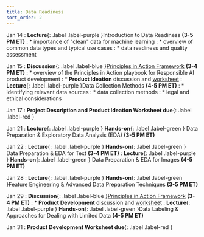 ```yaml
---
title: Data Readiness
sort_order: 2
---
```


Jan 14
: **Lecture**{: .label .label-purple }Introduction to Data Readiness **(3-5 PM ET)**
: * importance of "clean" data for machine learning
: * overview of common data types and typical use cases
: * data readiness and quality assessment

Jan 15
: **Discussion**{: .label .label-blue }[Principles in Action Framework](https://principlesinaction.vectorinstitute.ai/) **(3-4 PM ET)**
: * overview of the Principles in Action playbook for Responsible AI product development
: * **Product Ideation** discussion and [worksheet](https://principlesinaction.vectorinstitute.ai/files/Ideation_Worksheet.pdf)
: **Lecture**{: .label .label-purple }Data Collection Methods **(4-5 PM ET)**
: * identifying relevant data sources
: * data collection methods
: * legal and ethical considerations

Jan 17
: **Project Description and Product Ideation Worksheet due**{: .label .label-red }

Jan 21
: **Lecture**{: .label .label-purple } **Hands-on**{: .label .label-green } Data Preparation & Exploratory Data Analysis (EDA) **(3-5 PM ET)**

Jan 22
: **Lecture**{: .label .label-purple } **Hands-on**{: .label .label-green } Data Preparation & EDA for Text **(3-4 PM ET)**
: **Lecture**{: .label .label-purple } **Hands-on**{: .label .label-green } Data Preparation & EDA for Images **(4-5 PM ET)**

Jan 28
: **Lecture**{: .label .label-purple } **Hands-on**{: .label .label-green }Feature Engineering & Advanced Data Preparation Techniques **(3-5 PM ET)**

Jan 29
: **Discussion**{: .label .label-blue }[Principles in Action Framework](https://principlesinaction.vectorinstitute.ai/) **(3-4 PM ET)**
: * **Product Development** discussion and [worksheet](https://principlesinaction.vectorinstitute.ai/files/Development_Worksheet.pdf)
: **Lecture**{: .label .label-purple } **Hands-on**{: .label .label-green }Data Labeling & Approaches for Dealing with Limited Data **(4-5 PM ET)**

Jan 31
: **Product Development Worksheet due**{: .label .label-red }
